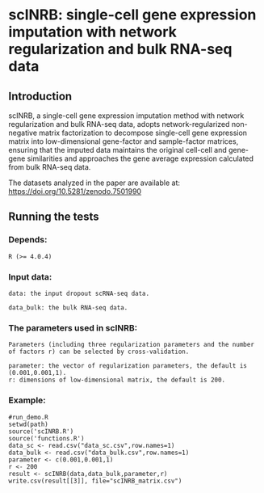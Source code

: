 # scINRB: single-cell gene expression imputation with network regularization and bulk RNA-seq data


## Introduction

scINRB, a single-cell gene expression imputation method with network regularization and bulk RNA-seq data, adopts network-regularized non-negative matrix factorization to decompose single-cell gene expression matrix into low-dimensional gene-factor and sample-factor matrices, ensuring that the imputed data maintains the original cell-cell and gene-gene similarities and approaches the gene average expression calculated from bulk RNA-seq data.

The datasets analyzed in the paper are available at: https://doi.org/10.5281/zenodo.7501990

## Running the tests

### Depends:
    R (>= 4.0.4) 
### Input data:
    data: the input dropout scRNA-seq data.

    data_bulk: the bulk RNA-seq data.
### The parameters used in scINRB:

    Parameters (including three regularization parameters and the number of factors r) can be selected by cross-validation.
    
    parameter: the vector of regularization parameters, the default is (0.001,0.001,1).    
    r: dimensions of low-dimensional matrix, the default is 200. 
    
### Example:
    #run_demo.R
    setwd(path)
    source('scINRB.R')
    source('functions.R')
    data_sc <- read.csv("data_sc.csv",row.names=1)
    data_bulk <- read.csv("data_bulk.csv",row.names=1)
    parameter <- c(0.001,0.001,1) 
    r <- 200
    result <- scINRB(data,data_bulk,parameter,r)
    write.csv(result[[3]], file="scINRB_matrix.csv")

 
